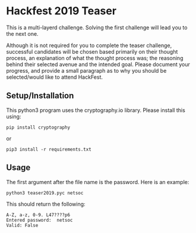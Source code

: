 <h1>Hackfest 2019 Teaser</h1>
This is a multi-layerd challenge. Solving the first challenge will lead you to the next one.

Although it is not required for you to complete the teaser challenge, successful candidates will be chosen based primarily on their thought process, an explanation of what the thought process was; the reasoning behind their selected avenue and the intended goal. Please document your progress, and provide a small paragraph as to why you should be selected/would like to attend HackFest.


<h2>Setup/Installation</h2>

This python3 program uses the cryptography.io library. Please install this using:
  ```
  pip install cryptography
  ```
  or
  ```
  pip3 install -r requirements.txt
  ```

<h2>Usage</h2>

The first argument after the file name is the password. Here is an example:
```
python3 teaser2019.pyc netsoc
```
This should return the following:
```
A-Z, a-z, 0-9. L47????p6
Entered password:  netsoc
Valid: False
```
